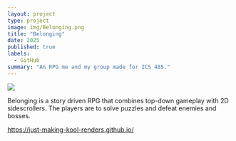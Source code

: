 ```yaml
---
layout: project
type: project
image: img/Belonging.png
title: "Belonging"
date: 2025
published: true
labels:
  - GitHub
summary: "An RPG me and my group made for ICS 485."
---
```


<img class="img-fluid" src="../img/Belonging.png">

Belonging is a story driven RPG that combines top-down gameplay with 2D sidescrollers.  The players are to solve puzzles and defeat enemies and bosses.

https://just-making-kool-renders.github.io/
